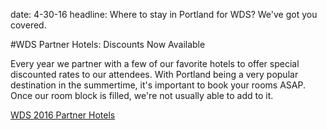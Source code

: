 date: 4-30-16
headline: Where to stay in Portland for WDS? We've got you covered. 

#WDS Partner Hotels: Discounts Now Available

Every year we partner with a few of our favorite hotels to offer special discounted rates to our attendees. With Portland being a very popular destination in the summertime, it's important to book your rooms ASAP. 
Once our room block is filled, we're not usually able to add to it.

<a href="https://madmimi.com/p/e15937">WDS 2016 Partner Hotels</a>
